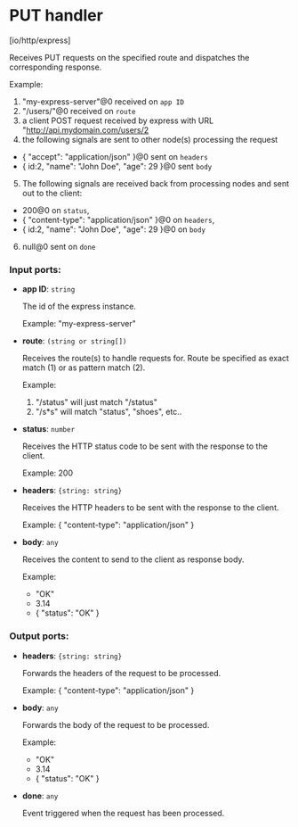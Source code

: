 # PUT handler

[io/http/express]

Receives PUT requests on the specified route and dispatches the corresponding response.

Example:
1. "my-express-server"@0 received on `app ID`
2. "/users/"@0 received on `route`
3. a client POST request received by express with URL "http://api.mydomain.com/users/2
4. the following signals are sent to other node(s) processing the request
- {
 "accept": "application/json"
}@0 sent on `headers`
- { id:2, "name": "John Doe", "age": 29 }@0 sent `body`
5. The following signals are received back from processing nodes and sent out to the client:
- 200@0 on `status`,
- {
    "content-type": "application/json" 
  }@0 on `headers`,
-  { id:2, "name": "John Doe", "age": 29 }@0 on `body`
6. null@0 sent on `done`

### Input ports:

* __app ID__: `string`

    The id of the express instance.
    
    Example: 
    "my-express-server"


* __route__: `(string or string[])`

    Receives the route(s) to handle requests for. Route be specified as exact match (1) or as pattern match (2).
    
    Example:
    1) "/status" will just match "/status"
    2) "/s*s" will match "status", "shoes", etc..


* __status__: `number`

    Receives the HTTP status code to be sent with the response to the client.
    
    Example: 
    200


* __headers__: `{string: string}`

    Receives the HTTP headers to be sent with the response to the client.
    
    Example: 
    {
      "content-type": "application/json"
    }


* __body__: `any`

    Receives the content to send to the client as response body.
    
    Example:
    - "OK"
    - 3.14
    - { "status": "OK" }

### Output ports:

* __headers__: `{string: string}`

    Forwards  the headers of the request to be processed.
    
    Example: 
    {
      "content-type": "application/json"
    }


* __body__: `any`

    Forwards the body of the request to be processed.
    
    Example:
    - "OK"
    - 3.14
    - { "status": "OK" }


* __done__: `any`

    Event triggered when the request has been processed.

